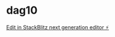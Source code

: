 # dag10

[Edit in StackBlitz next generation editor ⚡️](https://stackblitz.com/~/github.com/Sanja-max/dag10)